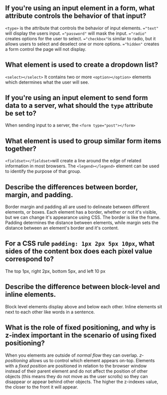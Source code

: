 ##  If you're using an input element in a form, what attribute controls the behavior of that input?
`<type>` is the attribute that controls the behavior of input elements. `="text"` will display the users input. `="password"` will mask the input. `="radio"` creates options for the user to select. `="checkbox"`is similar to radio, but it allows users to select and deselect one or more options. `="hidden"` creates a form control the page will not display.
##  What element is used to create a dropdown list?
`<select></select>` It contains two or more `<option></option>` elements which determines what the user will see.

##  If you're using an input element to send form data to a server, what should the `type` attribute be set to?
When sending input to a server, the `<form type="post"></form>`

##  What element is used to group similar form items together?

`<fieldset></fieldset>`will create a line around the edge of related information in most browsers. The `<legend></legend>` element can be used to identify the purpose of that group.

##  Describe the differences between border, margin, and padding.

Border margin and padding all are used to delineate between different elements, or boxes. Each element has a border, whether or not it's visible, but we can change it's appearance using CSS. The border is like the frame. Padding determines the distance between elements, while margin sets the distance between an element's border and it's content.

##  For a CSS rule `padding: 1px 2px 5px 10px`, what sides of the content box does each pixel value correspond to?

The top 1px, right 2px, bottom 5px, and left 10 px

##  Describe the difference between block-level and inline elements.

Block level elements display above and below each other. Inline elements sit next to each other like words in a sentence.

##  What is the role of fixed positioning, and why is z-index important in the scenario of using fixed positioning?

When you elements are outside of *normal flow* they can overlap. *z-positioning* allows us to control which element appears on-top. Elements with a *fixed position* are positioned in relation to the browser window instead of their parent element and do not affect the position of other objects (this means they do not move as the user scrolls) so they can disappear or appear behind other objects. The higher the z-indexes value, the closer to the front it will appear. 

